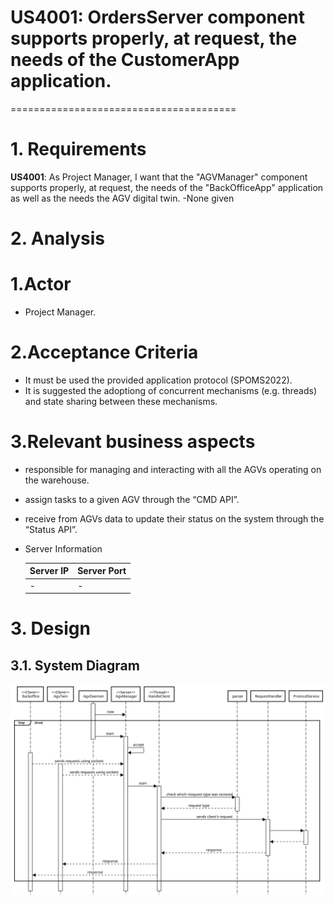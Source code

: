 # US4001: OrdersServer component supports properly, at request, the needs of the CustomerApp application.
=======================================

# 1. Requirements

**US4001**: As Project Manager, I want that the "AGVManager" component supports properly, at request, the needs of the "BackOfficeApp" application as well as the needs the AGV digital twin.
-None given


# 2. Analysis

# 1.Actor #
* Project Manager.

# 2.Acceptance Criteria #
* It must be used the provided application protocol (SPOMS2022).
* It is suggested the adoptiong of concurrent mechanisms (e.g. threads) and state sharing between these mechanisms.

# 3.Relevant business aspects
* responsible for managing and interacting with all the AGVs operating on the warehouse.
* assign tasks to a given AGV through the “CMD API”.
* receive from AGVs data to update their status on the system through the “Status API”.
* Server Information

     | Server IP  | Server Port |
     |:---------- |:----------- |
     |  	-	|      -  	  |


# 3. Design

## 3.1. System Diagram

![SD.svg](SD.svg)